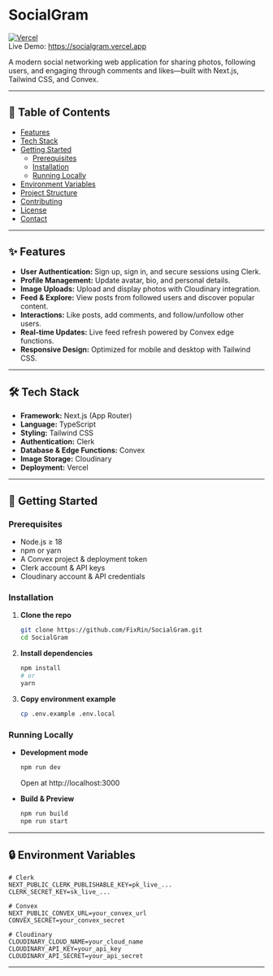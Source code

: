 # SocialGram

[![Vercel](https://img.shields.io/badge/deployed%20on-Vercel-000000?logo=vercel)](https://socialgram.vercel.app)  
Live Demo: https://socialgram.vercel.app

A modern social networking web application for sharing photos, following users, and engaging through comments and likes—built with Next.js, Tailwind CSS, and Convex.

---

## 📝 Table of Contents

- [Features](#-features)
- [Tech Stack](#-tech-stack)
- [Getting Started](#-getting-started)
  - [Prerequisites](#prerequisites)
  - [Installation](#installation)
  - [Running Locally](#running-locally)
- [Environment Variables](#-environment-variables)
- [Project Structure](#-project-structure)
- [Contributing](#-contributing)
- [License](#-license)
- [Contact](#-contact)

---

## ✨ Features

- **User Authentication:** Sign up, sign in, and secure sessions using Clerk.  
- **Profile Management:** Update avatar, bio, and personal details.  
- **Image Uploads:** Upload and display photos with Cloudinary integration.  
- **Feed & Explore:** View posts from followed users and discover popular content.  
- **Interactions:** Like posts, add comments, and follow/unfollow other users.  
- **Real-time Updates:** Live feed refresh powered by Convex edge functions.  
- **Responsive Design:** Optimized for mobile and desktop with Tailwind CSS.

---

## 🛠 Tech Stack

- **Framework:** Next.js (App Router)  
- **Language:** TypeScript  
- **Styling:** Tailwind CSS  
- **Authentication:** Clerk  
- **Database & Edge Functions:** Convex  
- **Image Storage:** Cloudinary  
- **Deployment:** Vercel

---

## 🚀 Getting Started

### Prerequisites

- Node.js ≥ 18  
- npm or yarn  
- A Convex project & deployment token  
- Clerk account & API keys  
- Cloudinary account & API credentials

### Installation

1. **Clone the repo**  
   ```bash
   git clone https://github.com/FixRin/SocialGram.git
   cd SocialGram
   ```
2. **Install dependencies**  
   ```bash
   npm install
   # or
   yarn
   ```
3. **Copy environment example**  
   ```bash
   cp .env.example .env.local
   ```

### Running Locally

- **Development mode**  
  ```bash
  npm run dev
  ```  
  Open at http://localhost:3000

- **Build & Preview**  
  ```bash
  npm run build
  npm run start
  ```

---

## 🔒 Environment Variables

```dotenv
# Clerk
NEXT_PUBLIC_CLERK_PUBLISHABLE_KEY=pk_live_...
CLERK_SECRET_KEY=sk_live_...

# Convex
NEXT_PUBLIC_CONVEX_URL=your_convex_url
CONVEX_SECRET=your_convex_secret

# Cloudinary
CLOUDINARY_CLOUD_NAME=your_cloud_name
CLOUDINARY_API_KEY=your_api_key
CLOUDINARY_API_SECRET=your_api_secret
```

---
